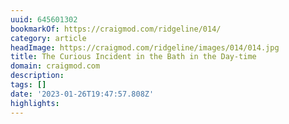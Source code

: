 ```yaml
---
uuid: 645601302
bookmarkOf: https://craigmod.com/ridgeline/014/
category: article
headImage: https://craigmod.com/ridgeline/images/014/014.jpg
title: The Curious Incident in the Bath in the Day-time
domain: craigmod.com
description: 
tags: []
date: '2023-01-26T19:47:57.808Z'
highlights: 
---
```




